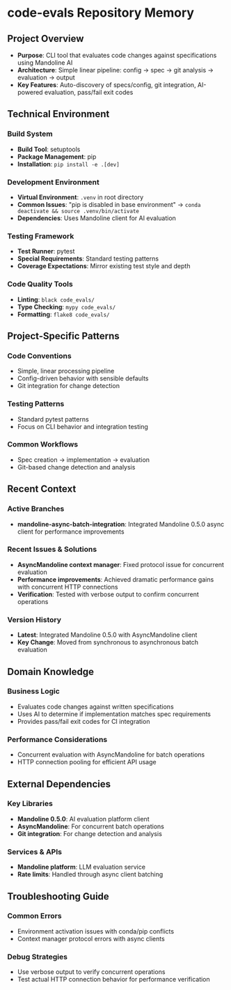 # code-evals Repository Memory

## Project Overview
- **Purpose**: CLI tool that evaluates code changes against specifications using Mandoline AI
- **Architecture**: Simple linear pipeline: config → spec → git analysis → evaluation → output
- **Key Features**: Auto-discovery of specs/config, git integration, AI-powered evaluation, pass/fail exit codes

## Technical Environment

### Build System
- **Build Tool**: setuptools
- **Package Management**: pip
- **Installation**: `pip install -e .[dev]`

### Development Environment
- **Virtual Environment**: `.venv` in root directory
- **Common Issues**: "pip is disabled in base environment" → `conda deactivate && source .venv/bin/activate`
- **Dependencies**: Uses Mandoline client for AI evaluation

### Testing Framework
- **Test Runner**: pytest
- **Special Requirements**: Standard testing patterns
- **Coverage Expectations**: Mirror existing test style and depth

### Code Quality Tools
- **Linting**: `black code_evals/`
- **Type Checking**: `mypy code_evals/`
- **Formatting**: `flake8 code_evals/`

## Project-Specific Patterns

### Code Conventions
- Simple, linear processing pipeline
- Config-driven behavior with sensible defaults
- Git integration for change detection

### Testing Patterns
- Standard pytest patterns
- Focus on CLI behavior and integration testing

### Common Workflows
- Spec creation → implementation → evaluation
- Git-based change detection and analysis

## Recent Context

### Active Branches
- **mandoline-async-batch-integration**: Integrated Mandoline 0.5.0 async client for performance improvements

### Recent Issues & Solutions
- **AsyncMandoline context manager**: Fixed protocol issue for concurrent evaluation
- **Performance improvements**: Achieved dramatic performance gains with concurrent HTTP connections
- **Verification**: Tested with verbose output to confirm concurrent operations

### Version History
- **Latest**: Integrated Mandoline 0.5.0 with AsyncMandoline client
- **Key Change**: Moved from synchronous to asynchronous batch evaluation

## Domain Knowledge

### Business Logic
- Evaluates code changes against written specifications
- Uses AI to determine if implementation matches spec requirements
- Provides pass/fail exit codes for CI integration

### Performance Considerations
- Concurrent evaluation with AsyncMandoline for batch operations
- HTTP connection pooling for efficient API usage

## External Dependencies

### Key Libraries
- **Mandoline 0.5.0**: AI evaluation platform client
- **AsyncMandoline**: For concurrent batch operations
- **Git integration**: For change detection and analysis

### Services & APIs
- **Mandoline platform**: LLM evaluation service
- **Rate limits**: Handled through async client batching

## Troubleshooting Guide

### Common Errors
- Environment activation issues with conda/pip conflicts
- Context manager protocol errors with async clients

### Debug Strategies
- Use verbose output to verify concurrent operations
- Test actual HTTP connection behavior for performance verification
